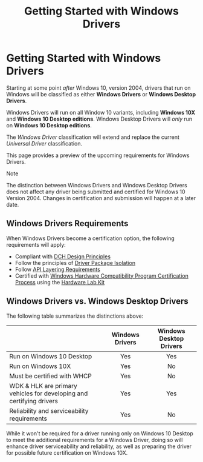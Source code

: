 ﻿---
ms.assetid: E109BD80-F9CB-4F1F-A6FD-1142E27EC6AD
title: Getting Started with Windows Drivers
description: Windows Drivers allow you to create one driver that will run on on both Windows 10X and Windows Desktop.
ms.date: 04/28/2020
ms.localizationpriority: medium
---

# Getting Started with Windows Drivers

Starting at some point *after* Windows 10, version 2004, drivers that run on Windows will be classified as either **Windows Drivers** or **Windows Desktop Drivers**. 

Windows Drivers will run on all Window 10 variants, including **Windows 10X** and **Windows 10 Desktop editions**.  Windows Desktop Drivers will *only* run on **Windows 10 Desktop editions**.  

The *Windows Driver* classification will extend and replace the current *Universal Driver* classification. 

This page provides a preview of the upcoming requirements for Windows Drivers.  

> [!NOTE]
> The distinction between Windows Drivers and Windows Desktop Drivers does not affect any driver being submitted and certified for Windows 10 Version 2004.  Changes in certification and submission will happen at a later date.


## Windows Drivers Requirements

When Windows Drivers become a certification option, the following requirements will apply:

- Compliant with [DCH Design Principles](dch-principles-best-practices.md)
- Follow the principles of [Driver Package Isolation](driver-isolation.md)
- Follow [API Layering Requirements](api-layering.md)
- Certified with [Windows Hardware Compatibility Program Certification Process](https://docs.microsoft.com/windows-hardware/design/compatibility/whcp-certification-process) using the [Hardware Lab Kit](https://docs.microsoft.com/windows-hardware/test/hlk/)

## Windows Drivers vs. Windows Desktop Drivers

The following table summarizes the distinctions above:

|                                                                     |Windows Drivers|Windows Desktop Drivers |
| --------------------------------------------------------------------|:-------------:|:----------------------:|
| Run on Windows 10 Desktop                                           | Yes           | Yes                    |
| Run on Windows 10X                                                  | Yes           | No                     |
| Must be certified with WHCP                                         | Yes           | No                     |
| WDK & HLK are primary vehicles for developing and certifying drivers| Yes           | Yes                    |
| Reliability and serviceability requirements     | Yes           | No                     |


While it won't be required for a driver running only on Windows 10 Desktop to meet the additional requirements for a Windows Driver, doing so will enhance driver serviceability and reliability, as well as preparing the driver for possible future certification on Windows 10X.
